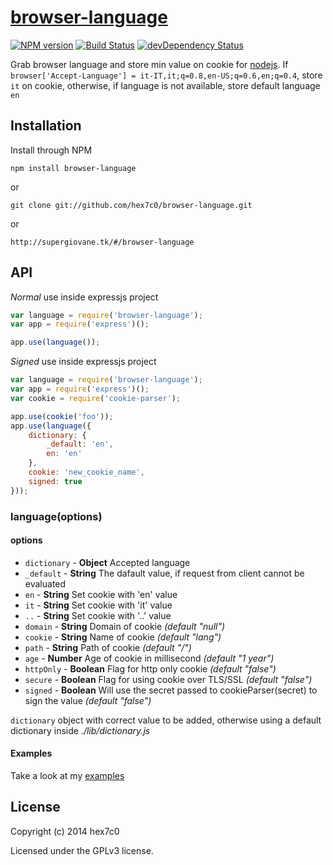 # [browser-language](https://github.com/hex7c0/browser-language)
[![NPM version](https://badge.fury.io/js/browser-language.svg)](http://badge.fury.io/js/browser-language)
[![Build Status](https://travis-ci.org/hex7c0/browser-language.svg?branch=master)](https://travis-ci.org/hex7c0/browser-language)
[![devDependency Status](https://david-dm.org/hex7c0/browser-language/dev-status.svg)](https://david-dm.org/hex7c0/browser-language#info=devDependencies)

Grab browser language and store min value on cookie for [nodejs](http://nodejs.org).
If `browser['Accept-Language'] = it-IT,it;q=0.8,en-US;q=0.6,en;q=0.4`, store `it` on cookie, otherwise, if language is not available, store default language `en`

## Installation

Install through NPM

```
npm install browser-language
```
or
```
git clone git://github.com/hex7c0/browser-language.git
```
or
```
http://supergiovane.tk/#/browser-language
```

## API

_Normal_ use inside expressjs project
```js
var language = require('browser-language');
var app = require('express')();

app.use(language());
```
_Signed_ use inside expressjs project
```js
var language = require('browser-language');
var app = require('express')();
var cookie = require('cookie-parser');

app.use(cookie('foo'));
app.use(language({
    dictionary: {
        _default: 'en',
        en: 'en'
    },
    cookie: 'new_cookie_name',
    signed: true
}));
```

### language(options)

#### options

 - `dictionary` - **Object** Accepted language
  - `_default` - **String** The dafault value, if request from client cannot be evaluated
  - `en` - **String** Set cookie with 'en' value
  - `it` - **String** Set cookie with 'it' value
  - `..` - **String** Set cookie with '..' value
 - `domain` - **String** Domain of cookie *(default "null")*
 - `cookie` - **String** Name of cookie *(default "lang")*
 - `path` - **String** Path of cookie *(default "/")*
 - `age` - **Number** Age of cookie in millisecond *(default "1 year")*
 - `httpOnly` - **Boolean** Flag for http only cookie *(default "false")*
 - `secure` - **Boolean** Flag for using cookie over TLS/SSL *(default "false")*
 - `signed` - **Boolean** Will use the secret passed to cookieParser(secret) to sign the value *(default "false")*

`dictionary` object with correct value to be added, otherwise using a default dictionary inside *./lib/dictionary.js*

#### Examples

Take a look at my [examples](https://github.com/hex7c0/browser-language/tree/master/examples)

## License
Copyright (c) 2014 hex7c0

Licensed under the GPLv3 license.
